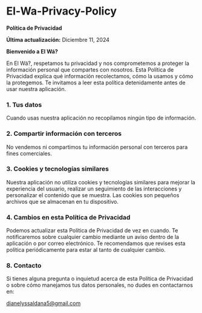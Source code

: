 # El-Wa-Privacy-Policy

**Política de Privacidad**

**Última actualización:** Diciembre 11, 2024

**Bienvenido a El Wá?**

En El Wá?, respetamos tu privacidad y nos comprometemos a proteger la información personal que compartes con nosotros. Esta Política de Privacidad explica qué información recolectamos, cómo la usamos y cómo la protegemos. Te invitamos a leer esta política detenidamente antes de usar nuestra aplicación.

### 1. **Tus datos**

Cuando usas nuestra aplicación no recopilamos ningún tipo de información.

### 2. **Compartir información con terceros**

No vendemos ni compartimos tu información personal con terceros para fines comerciales.

### 3. **Cookies y tecnologías similares**

Nuestra aplicación no utiliza cookies y tecnologías similares para mejorar la experiencia del usuario, realizar un seguimiento de las interacciones y personalizar el contenido que se muestra. Las cookies son pequeños archivos que se almacenan en tu dispositivo. 
  
### 4. **Cambios en esta Política de Privacidad**

Podemos actualizar esta Política de Privacidad de vez en cuando. Te notificaremos sobre cualquier cambio mediante un aviso dentro de la aplicación o por correo electrónico. Te recomendamos que revises esta política periódicamente para estar al tanto de cualquier cambio.

### 8. **Contacto**

Si tienes alguna pregunta o inquietud acerca de esta Política de Privacidad o sobre cómo manejamos tus datos personales, no dudes en contactarnos en:

dianelyssaldana5@gmail.com
